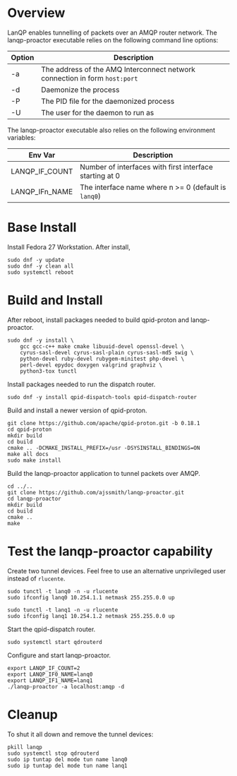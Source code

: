 # Overview
LanQP enables tunnelling of packets over an AMQP router network.
The lanqp-proactor executable relies on the following command line
options:

| Option | Description |
| ------ | ----------- |
| -a <address> | The address of the AMQ Interconnect network connection in form `host:port` |
| -d | Daemonize the process |
| -P <file> | The PID file for the daemonized process |
| -U <user> | The user for the daemon to run as |

The lanqp-proactor executable also relies on the following environment variables:

| Env Var | Description |
| ------- | ----------- |
| LANQP_IF_COUNT | Number of interfaces with first interface starting at 0 |
| LANQP_IFn_NAME | The interface name where n >= 0 (default is `lanq0`) |

# Base Install
Install Fedora 27 Workstation.  After install,

    sudo dnf -y update
    sudo dnf -y clean all
    sudo systemctl reboot

# Build and Install
After reboot, install packages needed to build qpid-proton and lanqp-proactor.

    sudo dnf -y install \
        gcc gcc-c++ make cmake libuuid-devel openssl-devel \
        cyrus-sasl-devel cyrus-sasl-plain cyrus-sasl-md5 swig \
        python-devel ruby-devel rubygem-minitest php-devel \
        perl-devel epydoc doxygen valgrind graphviz \
        python3-tox tunctl

Install packages needed to run the dispatch router.

    sudo dnf -y install qpid-dispatch-tools qpid-dispatch-router

Build and install a newer version of qpid-proton.

    git clone https://github.com/apache/qpid-proton.git -b 0.18.1
    cd qpid-proton
    mkdir build
    cd build
    cmake .. -DCMAKE_INSTALL_PREFIX=/usr -DSYSINSTALL_BINDINGS=ON
    make all docs
    sudo make install

Build the lanqp-proactor application to tunnel packets over AMQP.

    cd ../..
    git clone https://github.com/ajssmith/lanqp-proactor.git
    cd lanqp-proactor
    mkdir build
    cd build
    cmake ..
    make

# Test the lanqp-proactor capability
Create two tunnel devices.  Feel free to use an alternative
unprivileged user instead of `rlucente`.

    sudo tunctl -t lanq0 -n -u rlucente
    sudo ifconfig lanq0 10.254.1.1 netmask 255.255.0.0 up

    sudo tunctl -t lanq1 -n -u rlucente
    sudo ifconfig lanq1 10.254.1.2 netmask 255.255.0.0 up

Start the qpid-dispatch router.

    sudo systemctl start qdrouterd

Configure and start lanqp-proactor.

    export LANQP_IF_COUNT=2
    export LANQP_IF0_NAME=lanq0
    export LANQP_IF1_NAME=lanq1
    ./lanqp-proactor -a localhost:amqp -d

# Cleanup
To shut it all down and remove the tunnel devices:

    pkill lanqp
    sudo systemctl stop qdrouterd
    sudo ip tuntap del mode tun name lanq0
    sudo ip tuntap del mode tun name lanq1

